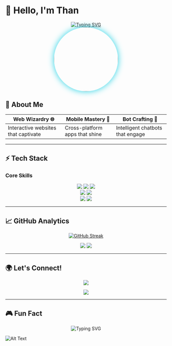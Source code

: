 # 👋 Hello, I'm Than

<div align="center">
  <a href="#">
    <img src="https://readme-typing-svg.demolab.com?font=Fira+Code&size=30&duration=2800&pause=1000&color=22D3E6&center=true&vCenter=true&width=500&lines=Full-Stack+Developer;Mobile+App+Expert;Chatbot+Creator" alt="Typing SVG" />
  </a>
</div>

<div align="center">
  <img src="https://i.imgur.com/RLNleX5.jpeg" width="200" height="200" style="border-radius:50%;box-shadow:0 0 20px #22d3e6;transition:transform 0.3s;" onmouseover="this.style.transform='rotate(5deg)'" onmouseout="this.style.transform='rotate(0deg)'">
</div>

## 🚀 About Me

<div align="center">
  
| **Web Wizardry** 🌐 | **Mobile Mastery** 📱 | **Bot Crafting** 🤖 |
|---------------------|-----------------------|----------------------|
| Interactive websites that captivate | Cross-platform apps that shine | Intelligent chatbots that engage |

</div>

---

## ⚡ Tech Stack

### **Core Skills**
<p align="center">
  <img src="https://img.shields.io/badge/HTML5-E34F26?style=for-the-badge&logo=html5&logoColor=white&labelColor=000&color=22D3E6">
  <img src="https://img.shields.io/badge/CSS3-1572B6?style=for-the-badge&logo=css3&logoColor=white&labelColor=000&color=22D3E6">
  <img src="https://img.shields.io/badge/JavaScript-F7DF1E?style=for-the-badge&logo=javascript&logoColor=black&labelColor=000&color=22D3E6">
  <br>
  <img src="https://img.shields.io/badge/React_Native-20232A?style=for-the-badge&logo=react&logoColor=61DAFB&labelColor=000&color=22D3E6">
  <img src="https://img.shields.io/badge/Flutter-02569B?style=for-the-badge&logo=flutter&logoColor=white&labelColor=000&color=22D3E6">
  <br>
  <img src="https://img.shields.io/badge/Dialogflow-FF9800?style=for-the-badge&logo=dialogflow&logoColor=white&labelColor=000&color=22D3E6">
  <img src="https://img.shields.io/badge/Bot_Framework-5D2C86?style=for-the-badge&logo=microsoft&logoColor=white&labelColor=000&color=22D3E6">
</p>

---

## 📈 GitHub Analytics

<div align="center">
  
[![GitHub Streak](https://streak-stats.demolab.com?user=Than&theme=react&border_radius=10&date_format=M%20j%5B%2C%20Y%5D)](https://git.io/streak-stats)
  
</div>

<div align="center">
  <img src="https://github-readme-stats.vercel.app/api?username=Than&show_icons=true&theme=react&border_radius=10&include_all_commits=true">
  <img src="https://github-readme-stats.vercel.app/api/top-langs/?username=Than&layout=compact&theme=react&border_radius=10">
</div>

---

## 🌍 Let's Connect!

<p align="center">
  <a href="https://www.facebook.com/Mgasy.mg">
    <img src="https://img.shields.io/badge/Facebook-1877F2?style=for-the-badge&logo=facebook&logoColor=white&labelColor=000&color=22D3E6">
  </a>
</p>

<div align="center">
  <img src="https://komarev.com/ghpvc/?username=Than&style=flat-square&color=22D3E6">
</div>

---

## 🎮 Fun Fact

<div align="center">
  <img src="https://readme-typing-svg.demolab.com?font=Fira+Code&size=18&duration=2000&pause=1000&color=22D3E6&center=true&vCenter=true&width=500&lines=Turning+coffee+into+code+since+2018;Professional+problem+solver;100%25+bug+free...+just+kidding!;When+in+doubt%2C+console.log+it+out" alt="Typing SVG">
</div>

![Alt Text](https://media.giphy.com/media/3oKIPnAiaMCws8nOsE/giphy.gif)